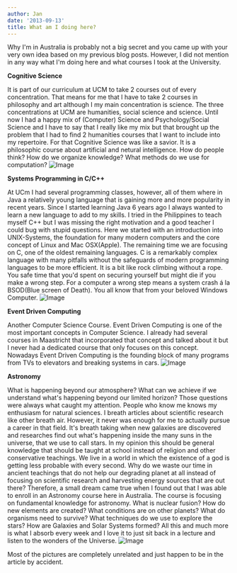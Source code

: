 ```yaml
---
author: Jan
date: '2013-09-13'
title: What am I doing here?
---
```


Why I'm in Australia is probably not a big secret and you came up with your very own idea based on my previous blog posts. However, I did not mention in any way what I'm doing here and what courses I took at the University.

**Cognitive Science**

It is part of our curriculum at UCM to take 2 courses out of every concentration. That means for me that I have to take 2 courses in philosophy and art although I my main concentration is science. The three concentrations at UCM are humanities, social science and science. Until now I had a happy mix of (Computer) Science and Psychology/Social Science and I have to say that I really like my mix but that brought up the problem that I had to find 2 humanities courses that I want to include into my repertoire. For that Cognitive Science was like a savior. It is a philosophic course about artificial and netural intelligence. How do people think? How do we organize knowledge? What methods do we use for computation?
![Image](https://jan-steinke.de/wordpress/wp-content/uploads/2013/09/IMG_5349.jpg)

**Systems Programming in C/C++**

At UCm I had several programming classes, however, all of them where in Java a relatively young language that is gaining more and more popularity in recent years. Since I started learning Java 6 years ago I always wanted to learn a new language to add to my skills. I tried in the Philippines to teach myself C++ but I was missing the right motivation and a good teacher I could bug with stupid questions. Here we started with an introduction into UNIX-Systems, the foundation for many modern computers and the core concept of Linux and Mac OSX(Apple). The remaining time we are focusing on C, one of the oldest remaining languages. C is a remarkably complex language with many pitfalls without the safeguards of modern programming languages to be more efficient. It is a bit like rock climbing without a rope. You safe time that you'd spent on securing yourself but might die if you make a wrong step. For a computer a wrong step means a system crash á la BSOD(Blue screen of Death). You all know that from your beloved Windows Computer.
![Image](https://jan-steinke.de/wordpress/wp-content/uploads/2013/09/House.jpg)

**Event Driven Computing**

Another Computer Science Course. Event Driven Computing is one of the most important concepts in Computer Science. I already had several courses in Maastricht that incorporated that concept and talked about it but I never had a dedicated course that only focuses on this concept. Nowadays Event Driven Computing is the founding block of many programs from TVs to elevators and breaking systems in cars.
![Image](https://jan-steinke.de/wordpress/wp-content/uploads/2013/09/IMG_5382.jpg)

**Astronomy**

What is happening beyond our atmosphere? What can we achieve if we understand what's happening beyond our limited horizon? Those questions were always what caught my attention. People who know me knows my enthusiasm for natural sciences. I breath articles about scientific research like other breath air. However, it never was enough for me to actually pursue a career in that field. It's breath taking when new galaxies are discovered and researches find out what's happening inside the many suns in the universe, that we use to call stars. In my opinion this should be general knowledge that should be taught at school instead of religion and other conservative teachings. We live in a world in which the existence of a god is getting less probable with every second. Why do we waste our time in ancient teachings that do not help our degrading planet at all instead of focusing on scientific research and harvesting energy sources that are out there? Therefore, a small dream came true when I found out that I was able to enroll in an Astronomy course here in Australia. The course is focusing on fundamental knowledge for astronomy. What is nuclear fusion? How do new elements are created? What conditions are on other planets? What do organisms need to survive? What techniques do we use to explore the stars? How are Galaxies and Solar Systems formed? All this and much more is what I absorb every week and I love it to just sit back in a lecture and listen to the wonders of the Universe.
![Image](https://jan-steinke.de/wordpress/wp-content/uploads/2013/09/IMG_5564.png)

Most of the pictures are completely unrelated and just happen to be in the article by accident.
